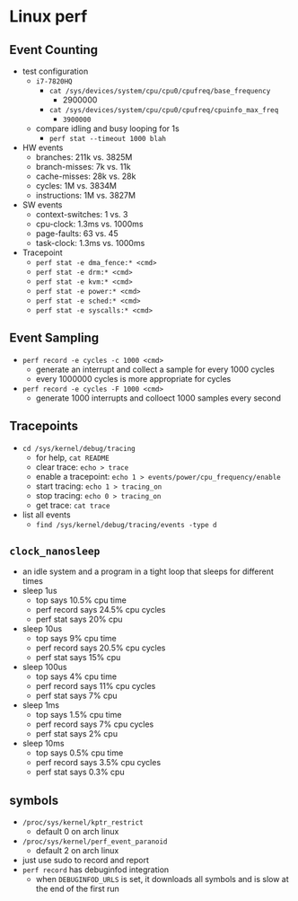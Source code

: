 Linux perf
==========

## Event Counting

- test configuration
  - `i7-7820HQ`
    - `cat /sys/devices/system/cpu/cpu0/cpufreq/base_frequency`
      - 2900000
    - `cat /sys/devices/system/cpu/cpu0/cpufreq/cpuinfo_max_freq`
      - `3900000`
  - compare idling and busy looping for 1s
    - `perf stat --timeout 1000 blah`
- HW events
  - branches: 211k vs. 3825M
  - branch-misses: 7k vs. 11k
  - cache-misses: 28k vs. 28k
  - cycles: 1M vs. 3834M
  - instructions: 1M vs. 3827M
- SW events
  - context-switches: 1 vs. 3
  - cpu-clock: 1.3ms vs. 1000ms
  - page-faults: 63 vs. 45
  - task-clock: 1.3ms vs. 1000ms
- Tracepoint
  - `perf stat -e dma_fence:* <cmd>`
  - `perf stat -e drm:* <cmd>`
  - `perf stat -e kvm:* <cmd>`
  - `perf stat -e power:* <cmd>`
  - `perf stat -e sched:* <cmd>`
  - `perf stat -e syscalls:* <cmd>`

## Event Sampling

- `perf record -e cycles -c 1000 <cmd>`
  - generate an interrupt and collect a sample for every 1000 cycles
  - every 1000000 cycles is more appropriate for cycles
- `perf record -e cycles -F 1000 <cmd>`
  - generate 1000 interrupts and colloect 1000 samples every second

## Tracepoints

- `cd /sys/kernel/debug/tracing`
  - for help, `cat README`
  - clear trace: `echo > trace`
  - enable a tracepoint: `echo 1 > events/power/cpu_frequency/enable`
  - start tracing: `echo 1 > tracing_on`
  - stop tracing: `echo 0 > tracing_on`
  - get trace: `cat trace`
- list all events
  - `find /sys/kernel/debug/tracing/events -type d`

## `clock_nanosleep`

- an idle system and a program in a tight loop that sleeps for different times
- sleep 1us
  - top says 10.5% cpu time
  - perf record says 24.5% cpu cycles
  - perf stat says 20% cpu
- sleep 10us
  - top says 9% cpu time
  - perf record says 20.5% cpu cycles
  - perf stat says 15% cpu
- sleep 100us
  - top says 4% cpu time
  - perf record says 11% cpu cycles
  - perf stat says 7% cpu
- sleep 1ms
  - top says 1.5% cpu time
  - perf record says 7% cpu cycles
  - perf stat says 2% cpu
- sleep 10ms
  - top says 0.5% cpu time
  - perf record says 3.5% cpu cycles
  - perf stat says 0.3% cpu

## symbols

- `/proc/sys/kernel/kptr_restrict`
  - default 0 on arch linux
- `/proc/sys/kernel/perf_event_paranoid`
  - default 2 on arch linux
- just use sudo to record and report
- `perf record` has debuginfod integration
  - when `DEBUGINFOD_URLS` is set, it downloads all symbols and is slow at the
    end of the first run
